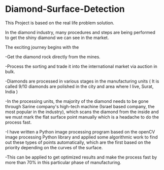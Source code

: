 # Diamond-Surface-Detection

This Project is based on the real life problem solution.

In the diamond industry, many procedures and steps are being performed to get the shiny diamond we can see in the market.

The exciting journey begins with the 

-Get the diamond rock directly from the mines.

-Process the sorting and trade it into the international market via auction in bulk.

-Diamonds are processed in various stages in the manufacturing units ( It is called 9/10 diamonds are polished in the city and area where I live, Surat, India )

-In the processing units, the majority of the diamond needs to be gone through Sarine company's high-tech machine (Israel based company, the most popular in the industry), which scans the diamond from the inside and we must mark the flat surface point manually which is a headache to do the process fast.

-I have written a Python image processing program based on the openCV image processing Python library and applied some algorithmic work to find out these types of points automatically, which are the first based on the priority depending on the curves of the surface.

-This can be applied to get optimized results and make the process fast by more than 70% in this particular phase of manufacturing.
